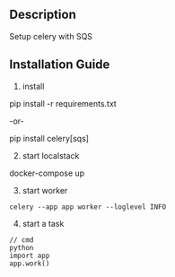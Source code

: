 ## Description

Setup celery with SQS

## Installation Guide

1) install

pip install -r requirements.txt

-or-

pip install celery[sqs]

2) start localstack

docker-compose up

3) start worker

```
celery --app app worker --loglevel INFO
```

4) start a task

```
// cmd
python
import app
app.work()
```